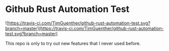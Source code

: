 # Github Rust Automation Test

![https://travis-ci.com/TimGuenther/github-rust-automation-test.svg?branch=master](https://travis-ci.com/TimGuenther/github-rust-automation-test.svg?branch=master)

This repo is only to try out new features that I never used before.

